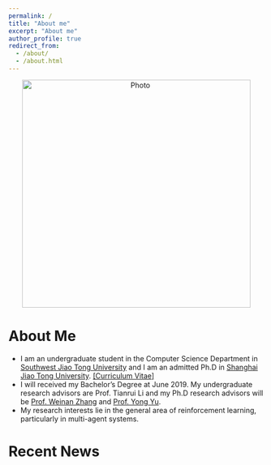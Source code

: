 ```yaml
---
permalink: /
title: "About me"
excerpt: "About me"
author_profile: true
redirect_from: 
  - /about/
  - /about.html
---
```


<p align="center">
  <img src="https://ericonaldo.github.io/files/mhliu.jpg?raw=true" alt="Photo" style="width: 450px;"/> 
</p>

# About Me
* I am an undergraduate student in the Computer Science Department in [Southwest Jiao Tong University](http://www.swjtu.edu.cn/) and I am an admitted Ph.D in [Shanghai Jiao Tong University](http://en.sjtu.edu.cn/). [[Curriculum Vitae]](/files/minghuanliu_cv.pdf)
* I will received my Bachelor’s Degree at June 2019. My undergraduate research advisors are Prof. Tianrui Li and my Ph.D research advisors will be [Prof. Weinan Zhang](http://wnzhang.net/) and [Prof. Yong Yu](http://apex.sjtu.edu.cn/members/yyu).
* My research interests lie in the general area of reinforcement learning, particularly in multi-agent systems.



# Recent News

